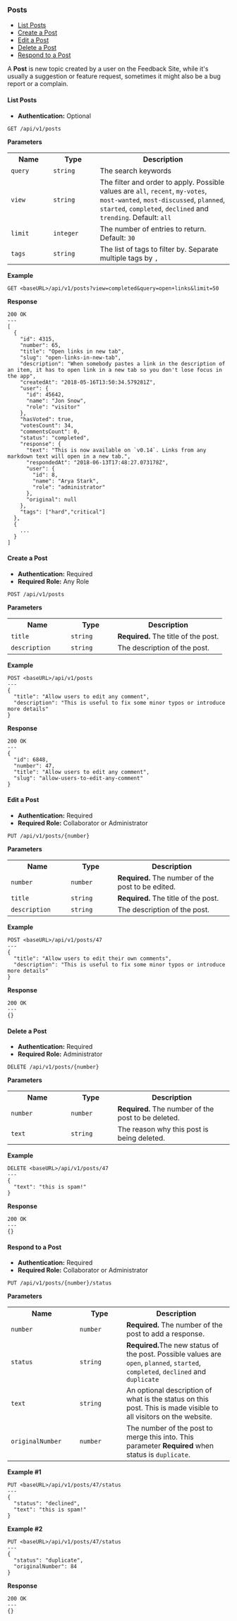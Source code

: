 <h3 id="posts">Posts</h3>

<ul>
  <li><a href="#list-posts">List Posts</a></li>
  <li><a href="#create-post">Create a Post</a></li>
  <li><a href="#edit-post">Edit a Post</a></li>
  <li><a href="#delete-post">Delete a Post</a></li>
  <li><a href="#respond-post">Respond to a Post</a></li>
</ul>

A <strong>Post</strong> is new topic created by a user on the Feedback Site, while it's usually a suggestion or feature request, sometimes it might also be a bug report or a complain.

<h4 id="list-posts">List Posts</h4>

- <strong>Authentication:</strong> Optional

```
GET /api/v1/posts
```

<strong>Parameters</strong>

<table>
  <tr>
    <th width="80">Name</th>
    <th width="90">Type</th>
    <th>Description</th>
  </tr>
  <tr>
    <td><code>query</code></td>
    <td><code>string</code></td>
    <td>The search keywords</td>
  </tr>
  <tr>
    <td><code>view</code></td>
    <td><code>string</code></td>
    <td>
      The filter and order to apply. Possible values are <code>all</code>, <code>recent</code>, <code>my-votes</code>, <code>most-wanted</code>, <code>most-discussed</code>, <code>planned</code>, <code>started</code>, <code>completed</code>, <code>declined</code> and <code>trending</code>. Default: <code>all</code>
    </td>
  </tr>
  <tr>
    <td><code>limit</code></td>
    <td><code>integer</code></td>
    <td>The number of entries to return. Default: <code>30</code></td>
  </tr>
  <tr>
    <td><code>tags</code></td>
    <td><code>string</code></td>
    <td>The list of tags to filter by. Separate multiple tags by <code>,</code></td>
  </tr>
</table>

<strong>Example</strong>

```
GET <baseURL>/api/v1/posts?view=completed&query=open+links&limit=50
```

<strong>Response</strong>

```
200 OK
---
[
  {
    "id": 4315,
    "number": 65,
    "title": "Open links in new tab",
    "slug": "open-links-in-new-tab",
    "description": "When somebody pastes a link in the description of an item, it has to open link in a new tab so you don't lose focus in the app",
    "createdAt": "2018-05-16T13:50:34.579281Z",
    "user": {
      "id": 45642,
      "name": "Jon Snow",
      "role": "visitor"
    },
    "hasVoted": true,
    "votesCount": 34,
    "commentsCount": 0,
    "status": "completed",
    "response": {
      "text": "This is now available on `v0.14`. Links from any markdown text will open in a new tab.",
      "respondedAt": "2018-06-13T17:48:27.073178Z",
      "user": {
        "id": 8,
        "name": "Arya Stark",
        "role": "administrator"
      },
      "original": null
    },
    "tags": ["hard","critical"]
  },
  {
    ...
  }
]
```

<h4 id="create-post">Create a Post</h4>

- <strong>Authentication:</strong> Required
- <strong>Required Role:</strong> Any Role

```
POST /api/v1/posts
```

<strong>Parameters</strong>

<table>
  <tr>
    <th width="120">Name</th>
    <th width="90">Type</th>
    <th>Description</th>
  </tr>
  <tr>
    <td><code>title</code></td>
    <td><code>string</code></td>
    <td><strong>Required.</strong> The title of the post.</td>
  </tr>
  <tr>
    <td><code>description</code></td>
    <td><code>string</code></td>
    <td>The description of the post.</td>
  </tr>
</table>

<strong>Example</strong>

```
POST <baseURL>/api/v1/posts
---
{
  "title": "Allow users to edit any comment",
  "description": "This is useful to fix some minor typos or introduce more details"
}
```

<strong>Response</strong>

```
200 OK
---
{
  "id": 6848,
  "number": 47,
  "title": "Allow users to edit any comment",
  "slug": "allow-users-to-edit-any-comment"
}
```

<h4 id="edit-post">Edit a Post</h4>

- <strong>Authentication:</strong> Required
- <strong>Required Role:</strong> Collaborator or Administrator

```
PUT /api/v1/posts/{number}
```

<strong>Parameters</strong>

<table>
  <tr>
    <th width="120">Name</th>
    <th width="90">Type</th>
    <th>Description</th>
  </tr>
  <tr>
    <td><code>number</code></td>
    <td><code>number</code></td>
    <td><strong>Required.</strong> The number of the post to be edited.</td>
  </tr>
  <tr>
    <td><code>title</code></td>
    <td><code>string</code></td>
    <td><strong>Required.</strong> The title of the post.</td>
  </tr>
  <tr>
    <td><code>description</code></td>
    <td><code>string</code></td>
    <td>The description of the post.</td>
  </tr>
</table>

<strong>Example</strong>

```
POST <baseURL>/api/v1/posts/47
---
{
  "title": "Allow users to edit their own comments",
  "description": "This is useful to fix some minor typos or introduce more details"
}
```

<strong>Response</strong>

```
200 OK
---
{}
```

<h4 id="delete-post">Delete a Post</h4>

- <strong>Authentication:</strong> Required
- <strong>Required Role:</strong> Administrator

```
DELETE /api/v1/posts/{number}
```

<strong>Parameters</strong>

<table>
  <tr>
    <th width="120">Name</th>
    <th width="90">Type</th>
    <th>Description</th>
  </tr>
  <tr>
    <td><code>number</code></td>
    <td><code>number</code></td>
    <td><strong>Required.</strong> The number of the post to be deleted.</td>
  </tr>
  <tr>
    <td><code>text</code></td>
    <td><code>string</code></td>
    <td>The reason why this post is being deleted.</td>
  </tr>
</table>

<strong>Example</strong>

```
DELETE <baseURL>/api/v1/posts/47
---
{
  "text": "this is spam!"
}
```

<strong>Response</strong>

```
200 OK
---
{}
```

<h4 id="respond-post">Respond to a Post</h4>

- <strong>Authentication:</strong> Required
- <strong>Required Role:</strong> Collaborator or Administrator

```
PUT /api/v1/posts/{number}/status
```

<strong>Parameters</strong>

<table>
  <tr>
    <th width="140">Name</th>
    <th width="90">Type</th>
    <th>Description</th>
  </tr>
  <tr>
    <td><code>number</code></td>
    <td><code>number</code></td>
    <td><strong>Required.</strong> The number of the post to add a response.</td>
  </tr>
  <tr>
    <td><code>status</code></td>
    <td><code>string</code></td>
    <td><strong>Required.</strong>The new status of the post. Possible values are <code>open</code>, <code>planned</code>, <code>started</code>, <code>completed</code>, <code>declined</code> and <code>duplicate</code></td>
  </tr>
  <tr>
    <td><code>text</code></td>
    <td><code>string</code></td>
    <td>An optional description of what is the status on this post. This is made visible to all visitors on the website.</td>
  </tr>
  <tr>
    <td><code>originalNumber</code></td>
    <td><code>number</code></td>
    <td>The number of the post to merge this into. This parameter <strong>Required</strong> when status is <code>duplicate</code>.</td>
  </tr>
</table>

<strong>Example #1</strong>

```
PUT <baseURL>/api/v1/posts/47/status
---
{
  "status": "declined",
  "text": "this is spam!"
}
```

<strong>Example #2</strong>

```
PUT <baseURL>/api/v1/posts/47/status
---
{
  "status": "duplicate",
  "originalNumber": 84
}
```

<strong>Response</strong>

```
200 OK
---
{}
```
